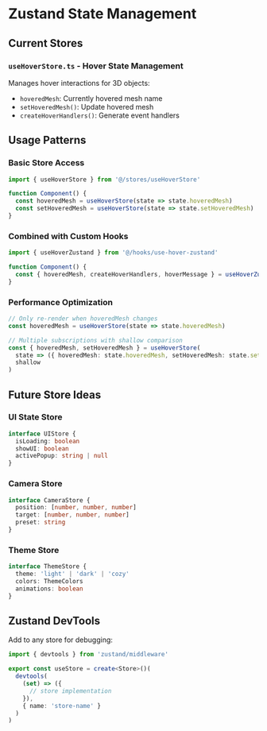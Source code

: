 # Zustand State Management

## Current Stores

### `useHoverStore.ts` - Hover State Management
Manages hover interactions for 3D objects:
- `hoveredMesh`: Currently hovered mesh name
- `setHoveredMesh()`: Update hovered mesh
- `createHoverHandlers()`: Generate event handlers

## Usage Patterns

### Basic Store Access
```typescript
import { useHoverStore } from '@/stores/useHoverStore'

function Component() {
  const hoveredMesh = useHoverStore(state => state.hoveredMesh)
  const setHoveredMesh = useHoverStore(state => state.setHoveredMesh)
}
```

### Combined with Custom Hooks
```typescript
import { useHoverZustand } from '@/hooks/use-hover-zustand'

function Component() {
  const { hoveredMesh, createHoverHandlers, hoverMessage } = useHoverZustand()
}
```

### Performance Optimization
```typescript
// Only re-render when hoveredMesh changes
const hoveredMesh = useHoverStore(state => state.hoveredMesh)

// Multiple subscriptions with shallow comparison
const { hoveredMesh, setHoveredMesh } = useHoverStore(
  state => ({ hoveredMesh: state.hoveredMesh, setHoveredMesh: state.setHoveredMesh }),
  shallow
)
```

## Future Store Ideas

### UI State Store
```typescript
interface UIStore {
  isLoading: boolean
  showUI: boolean
  activePopup: string | null
}
```

### Camera Store  
```typescript
interface CameraStore {
  position: [number, number, number]
  target: [number, number, number]
  preset: string
}
```

### Theme Store
```typescript
interface ThemeStore {
  theme: 'light' | 'dark' | 'cozy'
  colors: ThemeColors
  animations: boolean
}
```

## Zustand DevTools

Add to any store for debugging:
```typescript
import { devtools } from 'zustand/middleware'

export const useStore = create<Store>()(
  devtools(
    (set) => ({
      // store implementation
    }),
    { name: 'store-name' }
  )
)
``` 
